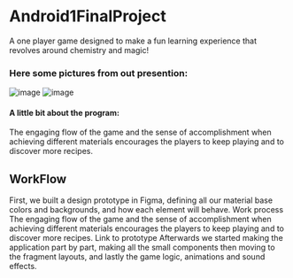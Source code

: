 # Android1FinalProject

A one player game designed to
make a fun learning experience
that revolves around chemistry
and magic!



### Here some pictures from out presention:
![image](https://user-images.githubusercontent.com/81430631/169254977-3c449ef8-1b5b-453b-8593-0f02002a66b8.png)
![image](https://user-images.githubusercontent.com/81430631/169255751-9cac69e6-d113-4d50-92d1-bae5428d2a33.png)



#### A little bit about the program:
The engaging flow of the game
and the sense of accomplishment
when achieving different materials
encourages the players to keep
playing and to discover more
recipes.

## WorkFlow
First, we built a design
prototype in Figma, defining
all our material base colors
and backgrounds, and how
each element will behave.
Work process
The engaging flow of the game
and the sense of accomplishment
when achieving different materials
encourages the players to keep
playing and to discover more
recipes.
Link to prototype
Afterwards we started
making the application part
by part, making all the small
components then moving to
the fragment layouts, and
lastly the game logic,
animations and sound
effects.
